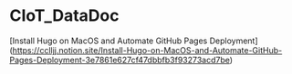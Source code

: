 # CIoT_DataDoc

[Install Hugo on MacOS and Automate GitHub Pages Deployment]
(https://cclljj.notion.site/Install-Hugo-on-MacOS-and-Automate-GitHub-Pages-Deployment-3e7861e627cf47dbbfb3f93273acd7be)
